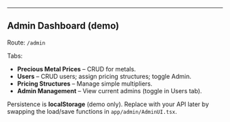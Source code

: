 

---

## Admin Dashboard (demo)

Route: `/admin`

Tabs:
- **Precious Metal Prices** – CRUD for metals.
- **Users** – CRUD users; assign pricing structures; toggle Admin.
- **Pricing Structures** – Manage simple multipliers.
- **Admin Management** – View current admins (toggle in Users tab).

Persistence is **localStorage** (demo only). Replace with your API later by swapping the load/save functions in `app/admin/AdminUI.tsx`.
